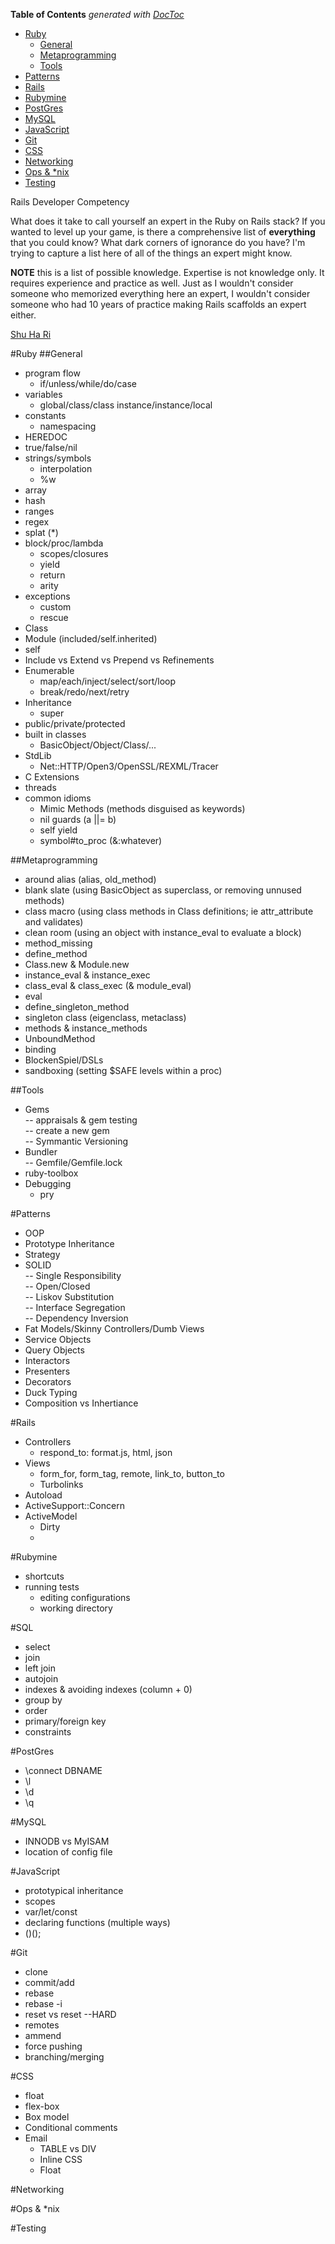 <!-- START doctoc generated TOC please keep comment here to allow auto update -->
<!-- DON'T EDIT THIS SECTION, INSTEAD RE-RUN doctoc TO UPDATE -->
**Table of Contents**  *generated with [DocToc](https://github.com/thlorenz/doctoc)*

- [Ruby](#ruby)
  - [General](#general)
  - [Metaprogramming		](#metaprogramming)
  - [Tools](#tools)
- [Patterns](#patterns)
- [Rails](#rails)
- [Rubymine](#rubymine)
- [PostGres](#postgres)
- [MySQL](#mysql)
- [JavaScript](#javascript)
- [Git](#git)
- [CSS](#css)
- [Networking](#networking)
- [Ops & *nix](#ops-&-nix)
- [Testing](#testing)

<!-- END doctoc generated TOC please keep comment here to allow auto update -->

Rails Developer Competency

What does it take to call yourself an expert in the Ruby on Rails stack? If you wanted to level up your game, is there a comprehensive list of **everything** that you could know? What dark corners of ignorance do you have? I'm trying to capture a list here of all of the things an expert might know.

**NOTE**  this is a list of possible knowledge. Expertise is not knowledge only. It requires experience and practice as well. Just as I wouldn't consider someone who memorized everything here an expert, I wouldn't consider someone who had 10 years of practice making Rails scaffolds an expert either.

[Shu Ha Ri](https://en.wikipedia.org/wiki/Shuhari)

#Ruby
##General
- program flow  
  - if/unless/while/do/case  
- variables
  - global/class/class instance/instance/local
- constants
  - namespacing  
- HEREDOC  
- true/false/nil  
- strings/symbols	 
  - interpolation  
  - %w  
- array		
- hash		
- ranges  
- regex
- splat (*)		
- block/proc/lambda		
  - scopes/closures	
  - yield	
  - return	
  - arity	
- exceptions		
  - custom	
  - rescue	
- Class		
- Module (included/self.inherited)	
- self  
- Include vs Extend vs Prepend vs Refinements
- Enumerable
  - map/each/inject/select/sort/loop  
  - break/redo/next/retry
- Inheritance
  - super
- public/private/protected
- built in classes
  - BasicObject/Object/Class/...
- StdLib
  - Net::HTTP/Open3/OpenSSL/REXML/Tracer
- C Extensions
- threads
- common idioms
  - Mimic Methods (methods disguised as keywords)
  - nil guards (a ||= b)
  - self yield
  - symbol#to_proc (&:whatever)

##Metaprogramming	
- around alias (alias, old_method)
- blank slate (using BasicObject as superclass, or removing unnused methods)
- class macro (using class methods in Class definitions; ie attr_attribute and validates)
- clean room (using an object with instance_eval to evaluate a block)
- method_missing
- define_method		
- Class.new & Module.new		
- instance_eval & instance_exec	
- class_eval & class_exec (& module_eval)  
- eval
- define_singleton_method
- singleton class (eigenclass, metaclass)
- methods & instance_methods		
- UnboundMethod	 
- binding
- BlockenSpiel/DSLs
- sandboxing (setting $SAFE levels within a proc)

##Tools
- Gems		
-- appraisals & gem testing		
-- create a new gem		
-- Symmantic Versioning		
- Bundler		
-- Gemfile/Gemfile.lock		
- ruby-toolbox  
- Debugging
  - pry

#Patterns
- OOP  
- Prototype Inheritance  
- Strategy  
- SOLID  
-- Single Responsibility  
-- Open/Closed  
-- Liskov Substitution  
-- Interface Segregation  
-- Dependency Inversion  
- Fat Models/Skinny Controllers/Dumb Views  
- Service Objects  
- Query Objects  
- Interactors  
- Presenters  
- Decorators  
- Duck Typing  
- Composition vs Inhertiance  

#Rails
* Controllers
  * respond_to: format.js, html, json
* Views
  * form_for, form_tag, remote, link_to, button_to
  * Turbolinks
* Autoload
* ActiveSupport::Concern
* ActiveModel
  * Dirty
  *

#Rubymine
* shortcuts
* running tests
  * editing configurations
  * working directory
  
#SQL
 - select
 - join
 - left join
 - autojoin
 - indexes & avoiding indexes (column + 0)
 - group by 
 - order
 - primary/foreign key
 - constraints
 
#PostGres
* \connect DBNAME
* \l
* \d
* \q

#MySQL
- INNODB vs MyISAM
- location of config file

#JavaScript
- prototypical inheritance
- scopes
- var/let/const
- declaring functions (multiple ways)
- ()();

#Git
- clone
- commit/add
- rebase
- rebase -i
- reset vs reset --HARD
- remotes
- ammend
- force pushing
- branching/merging

#CSS
- float
- flex-box
- Box model
- Conditional comments
- Email
  - TABLE vs DIV
  - Inline CSS
  - Float

#Networking

#Ops & *nix

#Testing
